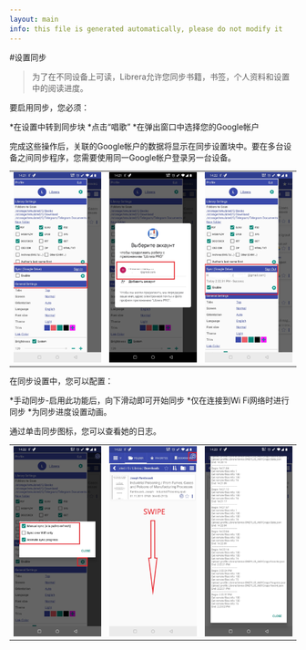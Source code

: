 ```yaml
---
layout: main
info: this file is generated automatically, please do not modify it
---
```


#设置同步


>为了在不同设备上可读，Librera允许您同步书籍，书签，个人资料和设置中的阅读进度。

要启用同步，您必须：

*在设置中转到同步块
*点击“唱歌”
*在弹出窗口中选择您的Google帐户
 
完成这些操作后，关联的Google帐户的数据将显示在同步设置块中。要在多台设备之间同步程序，您需要使用同一Google帐户登录另一台设备。

||||
|-|-|-|
|![](1.jpg)|![](2.jpg)|![](3.jpg)|

在同步设置中，您可以配置：

*手动同步-启用此功能后，向下滑动即可开始同步
*仅在连接到Wi Fi网络时进行同步
*为同步进度设置动画。

通过单击同步图标，您可以查看她的日志。

||||
|-|-|-|
|![](32.jpg)|![](41.jpg)|![](42.jpg)|
